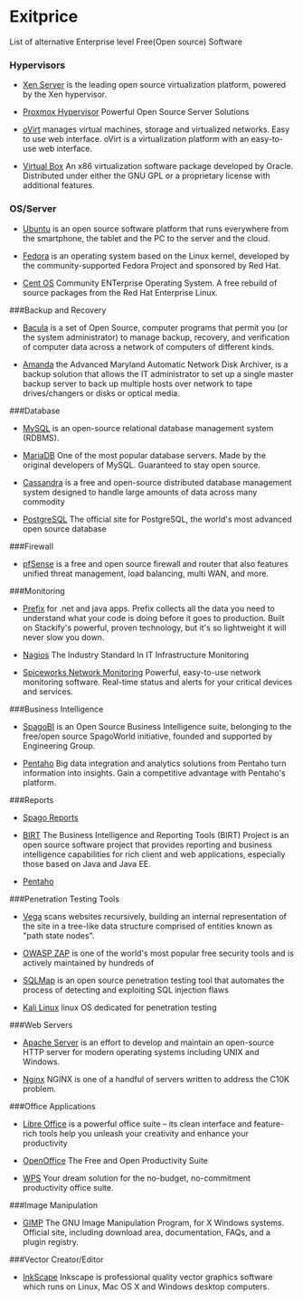 # Exitprice

List of alternative Enterprise level Free(Open source) Software

### Hypervisors

* [Xen Server](http://xenserver.org/) is the leading open source virtualization platform, powered by the Xen hypervisor.


* [Proxmox Hypervisor](https://www.proxmox.com/en/) Powerful Open Source Server Solutions


* [oVirt](https://www.ovirt.org/) manages virtual machines, storage and virtualized networks. Easy to use web interface. oVirt is a virtualization platform with an easy-to-use web interface.


* [Virtual Box](https://www.virtualbox.org/) An x86 virtualization software package developed by Oracle. Distributed under either the GNU GPL or a proprietary license with additional features.

### OS/Server
* [Ubuntu](http://www.ubuntu.com/) is an open source software platform that runs everywhere from the smartphone, the tablet and the PC to the server and the cloud.


* [Fedora](https://getfedora.org/) is an operating system based on the Linux kernel, developed by the community-supported Fedora Project and sponsored by Red Hat.


* [Cent OS](https://www.centos.org/) Community ENTerprise Operating System. A free rebuild of source packages from the Red Hat Enterprise Linux.


###Backup and Recovery
* [Bacula](http://blog.bacula.org/) is a set of Open Source, computer programs that permit you (or the system administrator) to manage backup, recovery, and verification of computer data across a network of computers of different kinds.

* [Amanda](http://www.amanda.org/) the Advanced Maryland Automatic Network Disk Archiver, is a backup solution that allows the IT administrator to set up a single master backup server to back up multiple hosts over network to tape drives/changers or disks or optical media.


###Database
* [MySQL](https://www.mysql.com/)  is an open-source relational database management system (RDBMS).


* [MariaDB](https://mariadb.org/) One of the most popular database servers. Made by the original developers of MySQL. Guaranteed to stay open source.


* [Cassandra](http://cassandra.apache.org/) is a free and open-source distributed database management system designed to handle large amounts of data across many commodity


* [PostgreSQL](https://www.postgresql.org/) The official site for PostgreSQL, the world's most advanced open source database


###Firewall
* [pfSense](https://www.pfsense.org/) is a free and open source firewall and router that also features unified threat management, load balancing, multi WAN, and more.

###Monitoring
* [Prefix](http://stackify.com/prefix) for .net and java apps. Prefix collects all the data you need to understand what your code is doing before it goes to production. Built on Stackify's powerful, proven technology, but it's so lightweight it will never slow you down.


* [Nagios](https://www.nagios.org/) The Industry Standard In IT Infrastructure Monitoring

* [Spiceworks Network Monitoring](http://www.spiceworks.com/free-network-monitoring-management-software/) Powerful, easy-to-use network monitoring software. Real-time status and alerts for your critical devices and services.


###Business Intelligence
* [SpagoBI](https://www.spagobi.org/) is an Open Source Business Intelligence suite, belonging to the free/open source SpagoWorld initiative, founded and supported by Engineering Group.


* [Pentaho](http://www.pentaho.com/) Big data integration and analytics solutions from Pentaho turn information into insights. Gain a competitive advantage with Pentaho's platform.

###Reports
* [Spago Reports](https://www.spagobi.org/)


* [BIRT](http://www.eclipse.org/birt/) The Business Intelligence and Reporting Tools (BIRT) Project is an open source software project that provides reporting and business intelligence capabilities for rich client and web applications, especially those based on Java and Java EE.


* [Pentaho](http://www.pentaho.com/)

###Penetration Testing Tools
* [Vega](https://subgraph.com/vega/documentation/Vega-Scanner/index.en.html) scans websites recursively, building an internal representation of the site in a tree-like data structure comprised of entities known as "path state nodes".


* [OWASP ZAP](https://www.owasp.org/index.php/OWASP_Zed_Attack_Proxy_Project) is one of the world's most popular free security tools and is actively maintained by hundreds of 

* [SQLMap](http://sqlmap.org/) is an open source penetration testing tool that automates the process of detecting and exploiting SQL injection flaws

* [Kali Linux](https://www.kali.org/) linux OS dedicated for penetration testing

###Web Servers
* [Apache Server](https://httpd.apache.org/)  is an effort to develop and maintain an open-source HTTP server for modern operating systems including UNIX and Windows.


* [Nginx](https://www.nginx.com/resources/wiki/) NGINX is one of a handful of servers written to address the C10K problem.

###Office Applications
* [Libre Office](https://www.libreoffice.org/download/libreoffice-fresh/)  is a powerful office suite – its clean interface and feature-rich tools help you unleash your creativity and enhance your productivity


* [OpenOffice](https://www.openoffice.org/) The Free and Open Productivity Suite


* [WPS](http://wps.com/) Your dream solution for the no-budget, no-commitment productivity office suite.

###Image Manipulation
* [GIMP](https://www.gimp.org/) The GNU Image Manipulation Program, for X Windows systems. Official site, including download area, documentation, FAQs, and a plugin registry.


###Vector Creator/Editor
* [InkScape](https://inkscape.org/en/) Inkscape is professional quality vector graphics software which runs on Linux, Mac OS X and Windows desktop computers.


